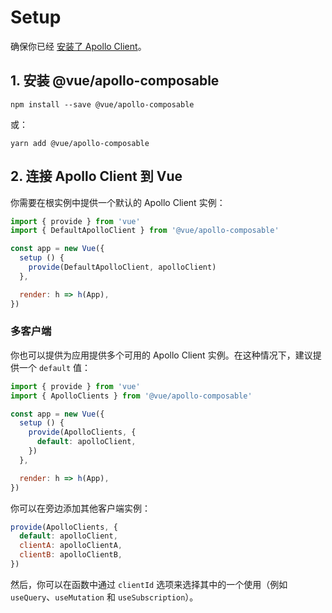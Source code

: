 # Setup

确保你已经 [安装了 Apollo Client](../guide/installation.md)。

## 1. 安装 @vue/apollo-composable

```shell
npm install --save @vue/apollo-composable
```

或：

```shell
yarn add @vue/apollo-composable
```

## 2. 连接 Apollo Client 到 Vue

你需要在根实例中提供一个默认的 Apollo Client 实例：

```js
import { provide } from 'vue'
import { DefaultApolloClient } from '@vue/apollo-composable'

const app = new Vue({
  setup () {
    provide(DefaultApolloClient, apolloClient)
  },

  render: h => h(App),
})
```

### 多客户端

你也可以提供为应用提供多个可用的 Apollo Client 实例。在这种情况下，建议提供一个 `default` 值：

```js
import { provide } from 'vue'
import { ApolloClients } from '@vue/apollo-composable'

const app = new Vue({
  setup () {
    provide(ApolloClients, {
      default: apolloClient,
    })
  },

  render: h => h(App),
})
```

你可以在旁边添加其他客户端实例：

```js
provide(ApolloClients, {
  default: apolloClient,
  clientA: apolloClientA,
  clientB: apolloClientB,
})
```

然后，你可以在函数中通过 `clientId` 选项来选择其中的一个使用（例如`useQuery`、`useMutation` 和 `useSubscription`）。
